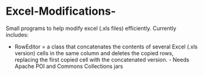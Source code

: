 # Excel-Modifications-
Small programs to help modify excel (.xls files) efficiently. 
Currently includes:
- RowEditor = a class that concatenates the contents of several 
  Excel (.xls version) cells in the same column and deletes the 
  copied rows, replacing the first copied cell with the concatenated
  version. 
      - Needs Apache POI and Commons Collections jars 
  
  
